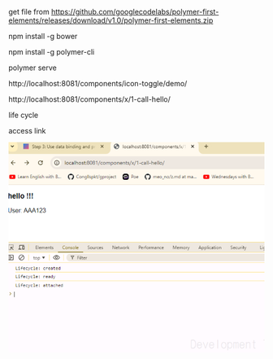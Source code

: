 get file from  https://github.com/googlecodelabs/polymer-first-elements/releases/download/v1.0/polymer-first-elements.zip


npm install -g bower

npm install -g polymer-cli

polymer serve

http://localhost:8081/components/icon-toggle/demo/

http://localhost:8081/components/x/1-call-hello/



life cycle

access link 

![alt text](image.png)




